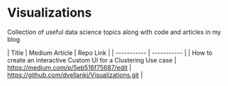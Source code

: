 # Visualizations

Collection of useful data science topics along with code and articles in my blog

| Title | Medium Article | Repo Link | 
| ----------- | ----------- |
| How to create an interactive Custom UI for a Clustering Use case |  https://medium.com/p/5eb516f75687/edit | https://github.com/dvellanki/Visualizations.git |

